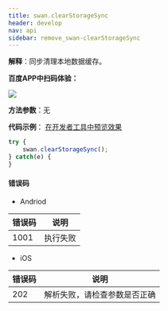 ```yaml
---
title: swan.clearStorageSync
header: develop
nav: api
sidebar: remove_swan-clearStorageSync
---
```


 
**解释**：同步清理本地数据缓存。

**百度APP中扫码体验：**

<img src="https://b.bdstatic.com/miniapp/assets/images/doc_demo/storage.png"  class="demo-qrcode-image" />

**方法参数**：无

**代码示例**：
<a href="swanide://fragment/1b5a4a2ad3734791147f6d74c02fb4201573634322221" title="在开发者工具中预览效果" target="_self">在开发者工具中预览效果</a>

```js
try {
    swan.clearStorageSync();
} catch(e) {
}
```

#### 错误码
* Andriod

|错误码|说明|
|--|--|
|1001|执行失败    |

* iOS

|错误码|说明|
|--|--|
|202|解析失败，请检查参数是否正确   |